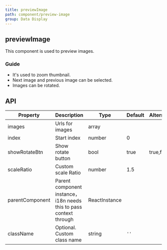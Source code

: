 ```yaml
---
title: previewImage
path: component/preview-image
group: Data Display
---
```


## previewImage

This component is used to preview images.

### Guide

-  It's used to zoom thumbnail.
-  Next image and previous image can be selected.
-  Images can be rotated.

## API

| Property            | Description             | Type             | Default      | Alternative     |
|------          |------              |------            |--------    |--------   |
| images         | Urls for images      | array            |         |              |
| index          | Start index  | number           | 0       |              |
| showRotateBtn  | Show rotate button   | bool             | true     |  true,false |
| scaleRatio     | Custom scale Ratio   | number           | 1.5     |     |
| parentComponent | Parent component instance，i18n needs this to pass context through | ReactInstance | | |
| className      | Optional. Custom class name     | string           | `''`     |         |
